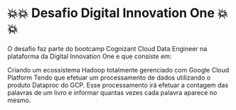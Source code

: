 # 💥💥 Desafio Digital Innovation One 💥💥

O desafio faz parte do bootcamp Cognizant Cloud Data Engineer na plataforma da Digital Innovation One e que consiste em:

  Criando um ecossistema Hadoop totalmente gerenciado com Google Cloud Platform
Tendo que efetuar um processamento de dados utilizando o produto Dataproc do GCP. Esse processamento irá efetuar a contagem das palavras de um livro e informar quantas vezes cada palavra aparece no mesmo.
